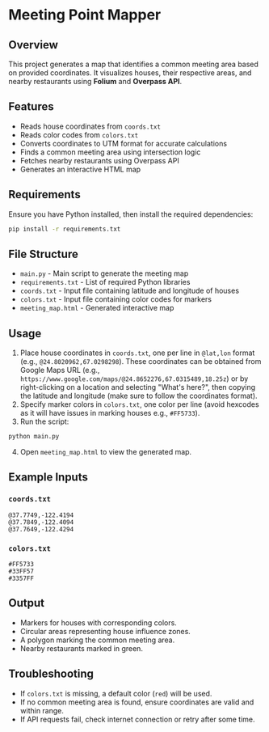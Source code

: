 # Meeting Point Mapper

## Overview

This project generates a map that identifies a common meeting area based on provided coordinates. It visualizes houses, their respective areas, and nearby restaurants using **Folium** and **Overpass API**.

## Features

- Reads house coordinates from `coords.txt`
- Reads color codes from `colors.txt`
- Converts coordinates to UTM format for accurate calculations
- Finds a common meeting area using intersection logic
- Fetches nearby restaurants using Overpass API
- Generates an interactive HTML map

## Requirements

Ensure you have Python installed, then install the required dependencies:

```sh
pip install -r requirements.txt
```

## File Structure

- `main.py` - Main script to generate the meeting map
- `requirements.txt` - List of required Python libraries
- `coords.txt` - Input file containing latitude and longitude of houses
- `colors.txt` - Input file containing color codes for markers
- `meeting_map.html` - Generated interactive map

## Usage

1. Place house coordinates in `coords.txt`, one per line in `@lat,lon` format (e.g., `@24.8020962,67.0298298`). These coordinates can be obtained from Google Maps URL (e.g., `https://www.google.com/maps/@24.8652276,67.0315489,18.25z`) or by right-clicking on a location and selecting "What's here?", then copying the latitude and longitude (make sure to follow the coordinates format).
2. Specify marker colors in `colors.txt`, one color per line (avoid hexcodes as it will have issues in marking houses e.g., `#FF5733`).
3. Run the script:

```sh
python main.py
```

4. Open `meeting_map.html` to view the generated map.

## Example Inputs

### `coords.txt`

```
@37.7749,-122.4194
@37.7849,-122.4094
@37.7649,-122.4294
```

### `colors.txt`

```
#FF5733
#33FF57
#3357FF
```

## Output

- Markers for houses with corresponding colors.
- Circular areas representing house influence zones.
- A polygon marking the common meeting area.
- Nearby restaurants marked in green.

## Troubleshooting

- If `colors.txt` is missing, a default color (`red`) will be used.
- If no common meeting area is found, ensure coordinates are valid and within range.
- If API requests fail, check internet connection or retry after some time.
